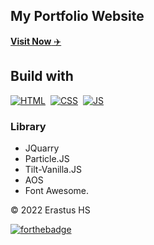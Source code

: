 ## My Portfolio Website

<a href="https://erastushs.netlify.app/" target="_blank">**Visit Now** ✈️</a>

## Build with

[![HTML](https://img.shields.io/badge/html5%20-%23E34F26.svg?&style=for-the-badge&logo=html5&logoColor=white)](https://en.wikipedia.org/wiki/HTML)&nbsp;
[![CSS](https://img.shields.io/badge/css3%20-%231572B6.svg?&style=for-the-badge&logo=css3&logoColor=white)](https://en.wikipedia.org/wiki/CSS)&nbsp;
[![JS](https://img.shields.io/badge/javascript%20-%23323330.svg?&style=for-the-badge&logo=javascript&logoColor=%23F7DF1E)](https://en.wikipedia.org/wiki/JavaScript)

### Library

- JQuarry
- Particle.JS
- Tilt-Vanilla.JS
- AOS
- Font Awesome.

© 2022 Erastus HS

[![forthebadge](https://forthebadge.com/images/badges/built-with-love.svg)](https://forthebadge.com)
